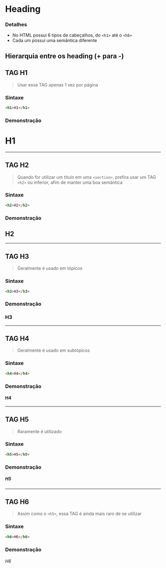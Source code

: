 # Heading

### Detalhes

* No HTML possui 6 tipos de cabeçalhos, do `<h1>` até o `<h6>` 
* Cada um possui uma semântica diferente

## Hierarquia entre os heading (+ para -)

## TAG H1

> Usar essa TAG apenas 1 vez por página

### Sintaxe

```html
<h1>H1</h1>
```

### Demonstração

<h1>H1</h1>

---

## TAG H2

> Quando for utilizar um título em uma `<section>`, prefira usar um TAG `<h2>` ou inferior, afim de manter uma boa semântica

### Sintaxe

```html
<h2>H2</h2>
```

### Demonstração

<h2>H2</h2>

---

## TAG H3

> Geralmente é usado em tópicos

### Sintaxe

```html
<h3>H3</h3>
```

### Demonstração

<h3>H3</h3>

---

## TAG H4

> Geralmente é usado em subtópicos

### Sintaxe

```html
<h4>H4</h4>
```

### Demonstração

<h4>H4</h4>

---

## TAG H5

> Raramente é utilizado

### Sintaxe

```html
<h5>H5</h5>
```

### Demonstração

<h5>H5</h5>

---

## TAG H6

> Assim como o `<h5>`, essa TAG é ainda mais raro de se utilizar

### Sintaxe

```html
<h6>H6</h6>
```

### Demonstração

<h6>H6</h6>
